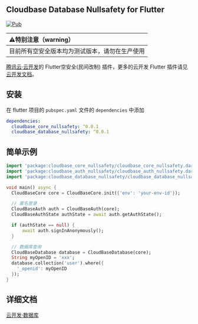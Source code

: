 ## Cloudbase Database Nullsafety for Flutter

[![Pub](https://img.shields.io/pub/v/cloudbase_database_nullsafety)]()

|:warning:特别注意（warning）                |
|:------------------------------------------|
|目前所有空安全版本均为测试版本，请勿在生产使用 |

[腾讯云·云开发](https://www.cloudbase.net/)的 Flutter空安全(民间改制) 插件，更多的云开发 Flutter 插件请见[云开发文档](https://docs.cloudbase.net/api-reference/flutter/install.html)。

## 安装

在 flutter 项目的 `pubspec.yaml` 文件的 `dependencies` 中添加

```yaml
dependencies:
  cloudbase_core_nullsafety: ^0.0.1
  cloudbase_database_nullsafety: ^0.0.1
```

## 简单示例

```dart
import 'package:cloudbase_core_nullsafety/cloudbase_core_nullsafety.dart';
import 'package:cloudbase_auth_nullsafety/cloudbase_auth_nullsafety.dart';
import 'package:cloudbase_database_nullsafety/cloudbase_database_nullsafety.dart';

void main() async {
  CloudBaseCore core = CloudBaseCore.init({'env': 'your-env-id'});

  // 匿名登录
  CloudBaseAuth auth = CloudBaseAuth(core);
  CloudBaseAuthState authState = await auth.getAuthState();

  if (authState == null) {
      await auth.signInAnonymously();
  }

  // 数据库查询
  CloudBaseDatabase database = CloudBaseDatabase(core);
  String myOpenID = 'xxx';
  database.collection('user').where({
    '_openid': myOpenID
  });
}
```

## 详细文档

[云开发·数据库](https://docs.cloudbase.net/api-reference/flutter/database.html)
